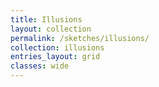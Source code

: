 ```yaml
---
title: Illusions
layout: collection
permalink: /sketches/illusions/
collection: illusions
entries_layout: grid
classes: wide
---
```


